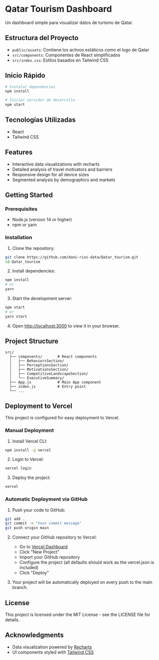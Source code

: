 # Qatar Tourism Dashboard

Un dashboard simple para visualizar datos de turismo de Qatar.

## Estructura del Proyecto

- `public/assets`: Contiene los activos estáticos como el logo de Qatar
- `src/components`: Componentes de React simplificados
- `src/index.css`: Estilos basados en Tailwind CSS

## Inicio Rápido

```bash
# Instalar dependencias
npm install

# Iniciar servidor de desarrollo
npm start
```

## Tecnologías Utilizadas

- React
- Tailwind CSS

## Features

- Interactive data visualizations with recharts
- Detailed analysis of travel motivators and barriers
- Responsive design for all device sizes
- Segmented analysis by demographics and markets

## Getting Started

### Prerequisites

- Node.js (version 14 or higher)
- npm or yarn

### Installation

1. Clone the repository:
```bash
git clone https://github.com/dani-rios-data/Qatar_tourism.git
cd Qatar_tourism
```

2. Install dependencies:
```bash
npm install
# or
yarn
```

3. Start the development server:
```bash
npm start
# or
yarn start
```

4. Open [http://localhost:3000](http://localhost:3000) to view it in your browser.

## Project Structure

```
src/
  ├── components/       # React components
  │   ├── BehaviorsSection/
  │   ├── PerceptionsSection/
  │   ├── MotivationsSection/
  │   ├── CompetitiveLandscapeSection/
  │   └── ExecutiveSummary/
  ├── App.js            # Main App component
  ├── index.js          # Entry point
  └── ...
```

## Deployment to Vercel

This project is configured for easy deployment to Vercel.

### Manual Deployment

1. Install Vercel CLI:
```bash
npm install -g vercel
```

2. Login to Vercel:
```bash
vercel login
```

3. Deploy the project:
```bash
vercel
```

### Automatic Deployment via GitHub

1. Push your code to GitHub:
```bash
git add .
git commit -m "Your commit message"
git push origin main
```

2. Connect your GitHub repository to Vercel:
   - Go to [Vercel Dashboard](https://vercel.com/dashboard)
   - Click "New Project"
   - Import your GitHub repository
   - Configure the project (all defaults should work as the vercel.json is included)
   - Click "Deploy"

3. Your project will be automatically deployed on every push to the main branch.

## License

This project is licensed under the MIT License - see the LICENSE file for details.

## Acknowledgments

- Data visualization powered by [Recharts](https://recharts.org/)
- UI components styled with [Tailwind CSS](https://tailwindcss.com/) 